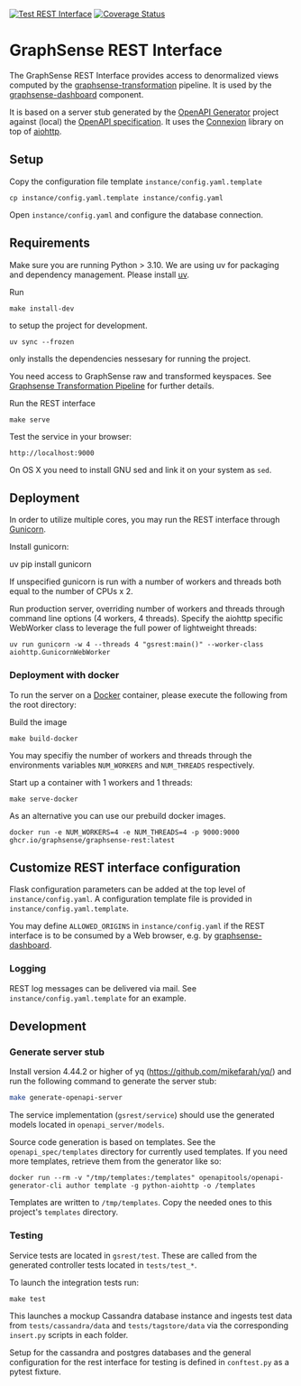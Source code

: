 [![Test REST Interface](https://github.com/graphsense/graphsense-REST/actions/workflows/test.yml/badge.svg)](https://github.com/graphsense/graphsense-REST/actions/workflows/test.yml)
[![Coverage Status](https://coveralls.io/repos/github/graphsense/graphsense-REST/badge.svg?branch=develop)](https://coveralls.io/github/graphsense/graphsense-REST?branch=develop)

# GraphSense REST Interface

The GraphSense REST Interface provides access to denormalized views computed
by the [graphsense-transformation][graphsense-transformation] pipeline.
It is used by the [graphsense-dashboard][graphsense-dashboard] component.

It is based on a server stub generated by the [OpenAPI Generator][openapi-generator] project against (local) the [OpenAPI specification](./openapi_spec/graphsense.yaml).
It uses the [Connexion][connexion] library on top of [aiohttp][aiohttp].

## Setup

Copy the configuration file template `instance/config.yaml.template`

    cp instance/config.yaml.template instance/config.yaml

Open `instance/config.yaml` and configure the database connection.

## Requirements

Make sure you are running Python > 3.10. We are using uv for packaging and dependency management. Please install [uv][uv].

Run

    make install-dev

to setup the project for development.

    uv sync --frozen

only installs the dependencies nessesary for running the project.

You need access to GraphSense raw and transformed keyspaces.
See [Graphsense Transformation Pipeline][graphsense-transformation]
for further details.

Run the REST interface

    make serve

Test the service in your browser:

    http://localhost:9000

On OS X you need to install GNU sed and link it on your system as `sed`.

## Deployment

In order to utilize multiple cores, you may run the REST interface through [Gunicorn][gunicorn].

Install gunicorn:

   uv pip install gunicorn

If unspecified gunicorn is run with a number of workers and threads both equal to the number of CPUs x 2.

Run production server, overriding number of workers and threads through command line options (4 workers, 4 threads). Specify the aiohttp specific WebWorker class to leverage the full power of lightweight threads:

    uv run gunicorn -w 4 --threads 4 "gsrest:main()" --worker-class aiohttp.GunicornWebWorker

### Deployment with docker

To run the server on a [Docker][docker] container, please execute the following
from the root directory:

Build the image

    make build-docker

You may specifiy the number of workers and threads through the environments variables `NUM_WORKERS` and `NUM_THREADS` respectively.

Start up a container with 1 workers and 1 threads:

    make serve-docker

As an alternative you can use our prebuild docker images.

    docker run -e NUM_WORKERS=4 -e NUM_THREADS=4 -p 9000:9000 ghcr.io/graphsense/graphsense-rest:latest

## Customize REST interface configuration

Flask configuration parameters can be added at the top level of
`instance/config.yaml`. A configuration template file is provided in
`instance/config.yaml.template`.

You may define `ALLOWED_ORIGINS` in `instance/config.yaml` if the REST
interface is to be consumed by a Web browser, e.g.
by [graphsense-dashboard][graphsense-dashboard].


### Logging

REST log messages can be delivered via mail. See `instance/config.yaml.template` for an example.

## Development

### Generate server stub
Install version 4.44.2 or higher of yq (https://github.com/mikefarah/yq/) and run the following command to generate the server stub:

```sh
make generate-openapi-server
```

The service implementation (`gsrest/service`) should use the generated models
located in `openapi_server/models`.

Source code generation is based on templates. See the `openapi_spec/templates` directory for
currently used templates. If you need more templates, retrieve them from the
generator like so:

    docker run --rm -v "/tmp/templates:/templates" openapitools/openapi-generator-cli author template -g python-aiohttp -o /templates

Templates are written to `/tmp/templates`. Copy the needed ones to this
project's `templates` directory.

### Testing

Service tests are located in `gsrest/test`. These are called from the generated
controller tests located in `tests/test_*`.

To launch the integration tests run:

```
make test
```

This launches a mockup Cassandra database instance and ingests test data from
`tests/cassandra/data` and `tests/tagstore/data` via the corresponding `insert.py`
scripts in each folder.

Setup for the cassandra and postgres databases and the general configuration for
the rest interface for testing is defined in `conftest.py` as a pytest fixture.

[graphsense-transformation]: https://github.com/graphsense/graphsense-spark
[graphsense-dashboard]: https://github.com/graphsense/graphsense-dashboard
[openapi-generator]: https://openapi-generator.tech
[connexion]: https://github.com/zalando/connexion
[aiohttp]: https://docs.aiohttp.org/en/stable/
[docker]: https://docs.docker.com/install
[gunicorn]: https://gunicorn.org/#docs
[docker]: https://www.docker.com
[uv]: https://docs.astral.sh/uv/getting-started/installation/
